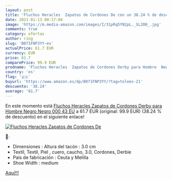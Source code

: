 ```yaml
---
layout: post
title: 'Fluchos Heracles  Zapatos de Cordones De con un 38.24 % de descuento'
date: 2021-01-13 00:17:04
image: 'https://m.media-amazon.com/images/I/31pRq5YN2pL._SL200_.jpg'
comments: true
category: ofertas
author: ring
slug: 'B071FNP3YY-es'
actualPrice: 61.7 EUR
currency: EUR
price: 61.7
comparePrice: 99.9 EUR
prodname: 'Fluchos Heracles  Zapatos de Cordones Derby para Hombre  Negro  Negro 000   43 EU'
country: 'es'
flag: '🇪🇸'
buyurl: 'https://www.amazon.es/dp/B071FNP3YY/?tag=tolees-21'
descuento: '38.24'
average: '61.7'
---
```


En este momento está [Fluchos Heracles  Zapatos de Cordones Derby para Hombre  Negro  Negro 000   43 EU](https://www.amazon.es/dp/B071FNP3YY/?tag=tolees-21) a 61.7 EUR (original: 99.9 EUR) (38.24 %  de descuento) en el siguiente enlace!

[![Fluchos Heracles  Zapatos de Cordones De](https://m.media-amazon.com/images/I/31pRq5YN2pL._SL200_.jpg)](https://www.amazon.es/dp/B071FNP3YY/?tag=tolees-21)

🔎:

- Dimensiones : Altura del tacón : 3.0 cm
- Textíl, Textíl, Piel , cuero, caucho, 3.0, Cordones, Derbie
- País de fabricación : Ceuta y Melilla
- Shoe Width : medium

[Aquí!!!](https://www.amazon.es/dp/B071FNP3YY/?tag=tolees-21)
